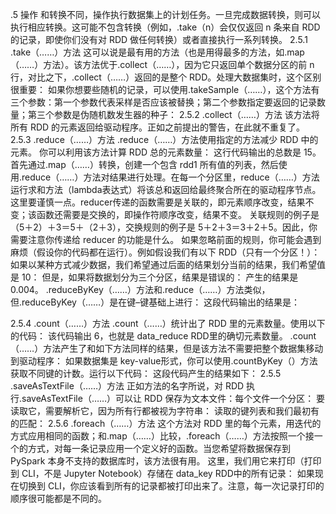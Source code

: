 
.5 操作
和转换不同，操作执行数据集上的计划任务。一旦完成数据转换，则可以执行相应转换。这可能不包含转换（例如，.take（n）会仅仅返回 n 条来自 RDD 的记录，即使你们没有对 RDD 做任何转换）或者直接执行一系列转换。
2.5.1 .take（……）方法
这可以说是最有用的方法（也是用得最多的方法，如.map（……）方法）。该方法优于.collect（……），因为它只返回单个数据分区的前 n 行，对比之下，.collect（……）返回的是整个 RDD。处理大数据集时，这个区别很重要：
如果你想要些随机的记录，可以使用.takeSample（……），这个方法有三个参数：第一个参数代表采样是否应该被替换；第二个参数指定要返回的记录数量；第三个参数是伪随机数发生器的种子：
2.5.2 .collect（……）方法
该方法将所有 RDD 的元素返回给驱动程序。正如之前提出的警告，在此就不重复了。
2.5.3 .reduce（……）方法
.reduce（……）方法使用指定的方法减少 RDD 中的元素。
你可以利用该方法计算 RDD 总的元素数量：
这行代码输出的总数是 15。
首先通过.map（……）转换，创建一个包含 rdd1 所有值的列表，然后使用.reduce（……）方法对结果进行处理。在每一个分区里，reduce（……）方法运行求和方法（lambda表达式）将该总和返回给最终聚合所在的驱动程序节点。这里要谨慎一点。reducer传递的函数需要是关联的，即元素顺序改变，结果不变；该函数还需要是交换的，即操作符顺序改变，结果不变。
关联规则的例子是（5＋2）＋3＝5＋（2＋3），交换规则的例子是 5＋2＋3＝3＋2＋5。因此，你需要注意你传递给 reducer 的功能是什么。
如果忽略前面的规则，你可能会遇到麻烦（假设你的代码都在运行）。例如假设我们有以下 RDD（只有一个分区！）：
如果以某种方式减少数据，我们希望通过后面的结果划分当前的结果，我们希望值是 10：
但是，如果将数据划分为三个分区，结果是错误的：
产生的结果是 0.004。
.reduceByKey（……）方法和.reduce（……）方法类似，但.reduceByKey（……）是在键–键基础上进行：
这段代码输出的结果是：


2.5.4 .count（……）方法
.count（……）统计出了 RDD 里的元素数量。使用以下的代码：
该代码输出 6，也就是 data_reduce RDD里的确切元素数量。
.count（……）方法产生了和如下方法同样的结果，但是该方法不需要把整个数据集移动到驱动程序：
如果数据集是 key-value形式，你可以使用.countByKey（）方法获取不同键的计数。运行以下代码：
这段代码产生的结果如下：
2.5.5 .saveAsTextFile（……）方法
正如方法的名字所说，对 RDD 执行.saveAsTextFile（……）可以让 RDD 保存为文本文件：每个文件一个分区：
要读取它，需要解析它，因为所有行都被视为字符串：
读取的键列表和我们最初有的匹配：
2.5.6 .foreach（……）方法
这个方法对 RDD 里的每个元素，用迭代的方式应用相同的函数；和.map（……）比较，.foreach（……）方法按照一个接一个的方式，对每一条记录应用一个定义好的函数。当您希望将数据保存到 PySpark 本身不支持的数据库时，该方法很有用。
这里，我们用它来打印（打印到 CLI，不是 Jupyter Notebook）存储在 data_key RDD中的所有记录：
如果现在切换到 CLI，你应该看到所有的记录都被打印出来了。注意，每一次记录打印的顺序很可能都是不同的。
